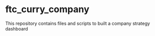 # ftc_curry_company
This repository contains files and scripts to built a company strategy dashboard
